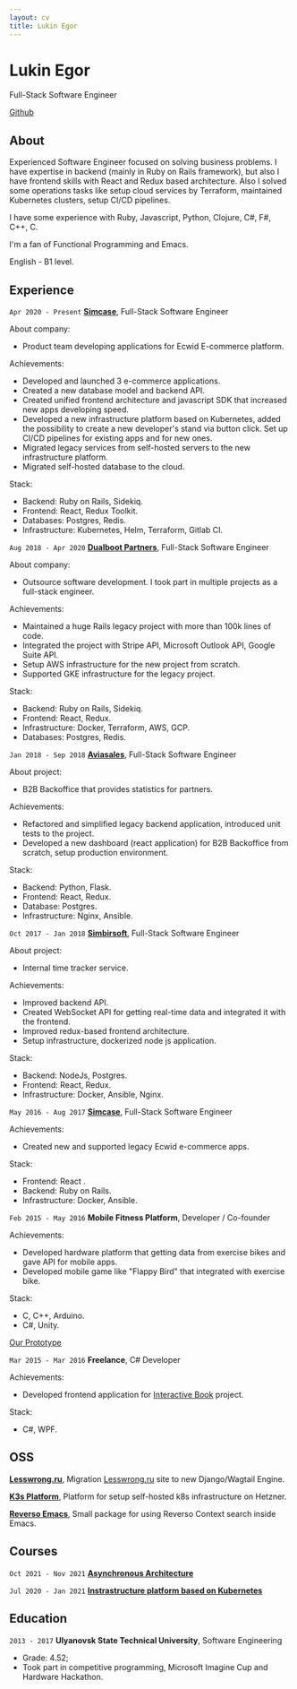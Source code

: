 ```yaml
---
layout: cv
title: Lukin Egor 
---
```

# Lukin Egor
Full-Stack Software Engineer

<div id="webaddress">
  <a href="https://github.com/LukinEgor" target="__blank">Github</a>
</div>

## About
Experienced Software Engineer focused on solving business problems. I have expertise in backend (mainly in Ruby on Rails framework), but also I have frontend skills with React and Redux based architecture. Also I solved some operations tasks like setup cloud services by Terraform, maintained Kubernetes clusters, setup CI/CD pipelines.

I have some experience with Ruby, Javascript, Python, Clojure, C#, F#, C++, C.

I'm a fan of Functional Programming and Emacs.

English - B1 level.

## Experience

`Apr 2020 - Present`
__<a href="https://simcase.tech/" target="__blank">Simcase</a>__, Full-Stack Software Engineer

About company:
- Product team developing applications for Ecwid E-commerce platform.

Achievements:
- Developed and launched 3 e-commerce applications.
- Created a new database model and backend API.
- Created unified frontend architecture and javascript SDK that increased new apps developing speed.
- Developed a new infrastructure platform based on Kubernetes, added the possibility to create a new developer's stand via button click. Set up CI/CD pipelines for existing apps and for new ones. 
- Migrated legacy services from self-hosted servers to the new infrastructure platform.
- Migrated self-hosted database to the cloud.

Stack:
- Backend: Ruby on Rails, Sidekiq.
- Frontend: React, Redux Toolkit.
- Databases: Postgres, Redis.
- Infrastructure: Kubernetes, Helm, Terraform, Gitlab CI.

`Aug 2018 - Apr 2020`
__<a href="https://dualboot.com/" target="__blank">Dualboot Partners</a>__, Full-Stack Software Engineer

About company:
- Outsource software development. I took part in multiple projects as a full-stack engineer.

Achievements:
- Maintained a huge Rails legacy project with more than 100k lines of code.
- Integrated the project with Stripe API, Microsoft Outlook API, Google Suite API.
- Setup AWS infrastructure for the new project from scratch.
- Supported GKE infrastructure for the legacy project.

Stack:
- Backend: Ruby on Rails, Sidekiq.
- Frontend: React, Redux.
- Infrastructure: Docker, Terraform, AWS, GCP.
- Databases: Postgres, Redis.

`Jan 2018 - Sep 2018`
__<a href="https://aviasales.com/" target="__blank">Aviasales</a>__, Full-Stack Software Engineer

About project:
- B2B Backoffice that provides statistics for partners.

Achievements:
- Refactored and simplified legacy backend application, introduced unit tests to the project.
- Developed a new dashboard (react application) for B2B Backoffice from scratch, setup production environment.

Stack:
- Backend: Python, Flask.
- Frontend: React, Redux.
- Database: Postgres.
- Infrastructure: Nginx, Ansible.

`Oct 2017 - Jan 2018`
__<a href="https://simbirsoft.com/" target="__blank">Simbirsoft</a>__, Full-Stack Software Engineer

About project:
- Internal time tracker service.

Achievements:
- Improved backend API.
- Created WebSocket API for getting real-time data and integrated it with the frontend.
- Improved redux-based frontend architecture.
- Setup infrastructure, dockerized node js application.

Stack:
- Backend: NodeJs, Postgres.
- Frontend: React, Redux.
- Infrastructure: Docker, Ansible, Nginx.

`May 2016 - Aug 2017`
__<a href="https://simcase.tech/" target="__blank">Simcase</a>__, Full-Stack Software Engineer

Achievements:
- Created new and supported legacy Ecwid e-commerce apps.

Stack:
- Frontend: React .
- Backend: Ruby on Rails.
- Infrastructure: Docker, Ansible.

`Feb 2015 - May 2016`
__Mobile Fitness Platform__, Developer / Co-founder

Achievements:
- Developed hardware platform that getting data from exercise bikes and gave API for mobile apps.
- Developed mobile game like "Flappy Bird" that integrated with exercise bike.

Stack:
- C, C++, Arduino.
- C#, Unity.

<a href="https://www.youtube.com/watch?v=tJYOnAQ17LU" target="__blank">Our Prototype</a>

`Mar 2015 - Mar 2016`
__Freelance__, C# Developer

Achievements:
- Developed frontend application for <a href="http://i-interra.ru/oborudovanie/interaktivnaya-kniga/" target="__blank">Interactive Book</a> project.

Stack:
- C#, WPF.

## OSS

__<a href="https://github.com/LukinEgor/django-site" target="__blank">Lesswrong.ru</a>__, Migration <a href="https://lesswrong.ru" target="__blank">Lesswrong.ru</a> site to new Django/Wagtail Engine.

__<a href="https://github.com/LukinEgor/k3s-platform" target="__blank">K3s Platform</a>__, Platform for setup self-hosted k8s infrastructure on Hetzner.

__<a href="https://github.com/LukinEgor/reverso-emacs" target="__blank">Reverso Emacs</a>__, Small package for using Reverso Context search inside Emacs.


## Courses

`Oct 2021 - Nov 2021`
__<a href="https://github.com/LukinEgor/Awesome-Task-Exchange-System/blob/master/certificate.png">Asynchronous Architecture</a>__


`Jul 2020 - Jan 2021`
__<a href="https://github.com/LukinEgor/LukinEgor_platform">Instrastructure platform based on Kubernetes</a>__

## Education

`2013 - 2017`
__Ulyanovsk State Technical University__, Software Engineering

- Grade: 4.52;
- Took part in competitive programming, Microsoft Imagine Cup and Hardware Hackathon.
